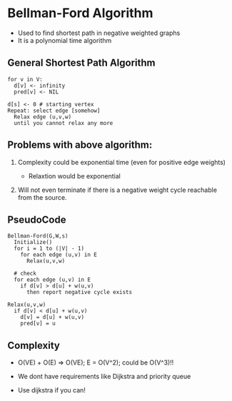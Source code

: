 # Bellman-Ford Algorithm

- Used to find shortest path in negative weighted graphs
- It is a polynomial time algorithm

## General Shortest Path Algorithm

```shell
for v in V:
  d[v] <- infinity
  pred[v] <- NIL

d[s] <- 0 # starting vertex
Repeat: select edge [somehow]
  Relax edge (u,v,w)
  until you cannot relax any more
```

## Problems with above algorithm:

1. Complexity could be exponential time (even for positive edge weights)
   - Relaxtion would be exponential

2. Will not even terminate  if there is a negative weight cycle reachable from
   the source.

## PseudoCode

```shell
Bellman-Ford(G,W,s)
  Initialize()
  for i = 1 to (|V| - 1)
    for each edge (u,v) in E
      Relax(u,v,w)

  # check
  for each edge (u,v) in E
    if d[v] > d[u] + w(u,v)
      then report negative cycle exists

Relax(u,v,w)
  if d[v] < d[u] + w(u,v)
    d[v] = d[u] + w(u,v)
    pred[v] = u
```

## Complexity

- O(VE) + O(E) => O(VE); E = O(V^2); could be O(V^3)!!
- We dont have requirements like Dijkstra and priority queue

- Use dijkstra if you can!

